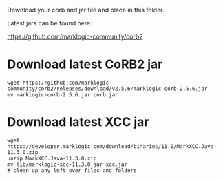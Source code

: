 Download your corb and jar file and place in this folder.

Latest jars can be found here:

https://github.com/marklogic-community/corb2

# Download latest CoRB2 jar

    wget https://github.com/marklogic-community/corb2/releases/download/v2.5.6/marklogic-corb-2.5.6.jar
    mv marklogic-corb-2.5.6.jar corb.jar

# Download latest XCC jar

    wget https://developer.marklogic.com/download/binaries/11.0/MarkXCC.Java-11.3.0.zip
    unzip MarkXCC.Java-11.3.0.zip
    mv lib/marklogic-xcc-11.3.0.jar xcc.jar
    # clean up any left over files and folders
    

